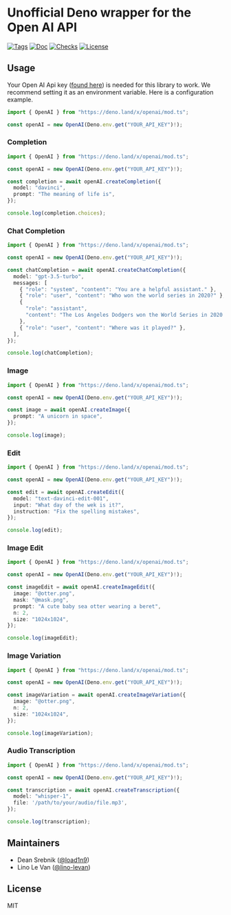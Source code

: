 # Unofficial Deno wrapper for the Open AI API

[![Tags](https://img.shields.io/github/release/load1n9/openai)](https://github.com/load1n9/openai/releases)
[![Doc](https://doc.deno.land/badge.svg)](https://doc.deno.land/https/deno.land/x/openai/mod.ts)
[![Checks](https://github.com/load1n9/openai/actions/workflows/ci.yml/badge.svg)](https://github.com/load1n9/openai/actions/workflows/ci.yml)
[![License](https://img.shields.io/github/license/load1n9/openai)](https://github.com/load1n9/openai/blob/master/LICENSE)

## Usage

Your Open AI Api key ([found here](https://beta.openai.com/account/api-keys)) is
needed for this library to work. We recommend setting it as an environment
variable. Here is a configuration example.

```ts
import { OpenAI } from "https://deno.land/x/openai/mod.ts";

const openAI = new OpenAI(Deno.env.get("YOUR_API_KEY")!);
```

### Completion

```ts
import { OpenAI } from "https://deno.land/x/openai/mod.ts";

const openAI = new OpenAI(Deno.env.get("YOUR_API_KEY")!);

const completion = await openAI.createCompletion({
  model: "davinci",
  prompt: "The meaning of life is",
});

console.log(completion.choices);
```

### Chat Completion

```ts
import { OpenAI } from "https://deno.land/x/openai/mod.ts";

const openAI = new OpenAI(Deno.env.get("YOUR_API_KEY")!);

const chatCompletion = await openAI.createChatCompletion({
  model: "gpt-3.5-turbo",
  messages: [
    { "role": "system", "content": "You are a helpful assistant." },
    { "role": "user", "content": "Who won the world series in 2020?" },
    {
      "role": "assistant",
      "content": "The Los Angeles Dodgers won the World Series in 2020.",
    },
    { "role": "user", "content": "Where was it played?" },
  ],
});

console.log(chatCompletion);
```

### Image

```ts
import { OpenAI } from "https://deno.land/x/openai/mod.ts";

const openAI = new OpenAI(Deno.env.get("YOUR_API_KEY")!);

const image = await openAI.createImage({
  prompt: "A unicorn in space",
});

console.log(image);
```

### Edit

```ts
import { OpenAI } from "https://deno.land/x/openai/mod.ts";

const openAI = new OpenAI(Deno.env.get("YOUR_API_KEY")!);

const edit = await openAI.createEdit({
  model: "text-davinci-edit-001",
  input: "What day of the wek is it?",
  instruction: "Fix the spelling mistakes",
});

console.log(edit);
```

### Image Edit

```ts
import { OpenAI } from "https://deno.land/x/openai/mod.ts";

const openAI = new OpenAI(Deno.env.get("YOUR_API_KEY")!);

const imageEdit = await openAI.createImageEdit({
  image: "@otter.png",
  mask: "@mask.png",
  prompt: "A cute baby sea otter wearing a beret",
  n: 2,
  size: "1024x1024",
});

console.log(imageEdit);
```

### Image Variation

```ts
import { OpenAI } from "https://deno.land/x/openai/mod.ts";

const openAI = new OpenAI(Deno.env.get("YOUR_API_KEY")!);

const imageVariation = await openAI.createImageVariation({
  image: "@otter.png",
  n: 2,
  size: "1024x1024",
});

console.log(imageVariation);
```

### Audio Transcription

```ts
import { OpenAI } from "https://deno.land/x/openai/mod.ts";

const openAI = new OpenAI(Deno.env.get("YOUR_API_KEY")!);

const transcription = await openAI.createTranscription({
  model: "whisper-1",
  file: '/path/to/your/audio/file.mp3',
});

console.log(transcription);
```

## Maintainers

- Dean Srebnik ([@load1n9](https://github.com/load1n9))
- Lino Le Van ([@lino-levan](https://github.com/lino-levan))

## License

MIT
